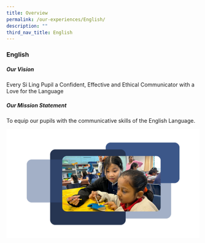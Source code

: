 ```yaml
---
title: Overview
permalink: /our-experiences/English/
description: ""
third_nav_title: English
---
```

### **English**

##### Our Vision

Every Si Ling Pupil a Confident, Effective and Ethical Communicator with a Love for the Language

##### Our Mission Statement
To equip our pupils with the communicative skills of the English Language.

<div class="div-img">
 <a href="https://www.silingpri.moe.edu.sg/signature-programmes/ELMO/" class="enlarge-popup"><img src="/images/17.png" alt="/images/17.png">  
 </a></div>
